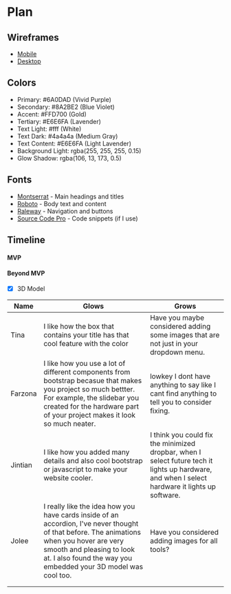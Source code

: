 # Plan

## Wireframes
* [Mobile](sep10_freedom_project_wireframe_mobile.png)
* [Desktop](sep10_freedom_project_wireframe_pc.png)

## Colors
* Primary: #6A0DAD (Vivid Purple)
* Secondary: #8A2BE2 (Blue Violet)
* Accent: #FFD700 (Gold)
* Tertiary: #E6E6FA (Lavender)
* Text Light: #fff (White)
* Text Dark: #4a4a4a (Medium Gray)
* Text Content: #E6E6FA (Light Lavender)
* Background Light: rgba(255, 255, 255, 0.15)
* Glow Shadow: rgba(106, 13, 173, 0.5)

## Fonts
* [Montserrat](https://fonts.google.com/specimen/Montserrat) - Main headings and titles
* [Roboto](https://fonts.google.com/specimen/Roboto) - Body text and content
* [Raleway](https://fonts.google.com/specimen/Raleway) - Navigation and buttons
* [Source Code Pro](https://fonts.google.com/specimen/Source+Code+Pro) - Code snippets (if I use)

## Timeline

#### MVP


#### Beyond MVP
- [x] 3D Model




| Name | Glows | Grows |
| -------- | ------- | ------- |
| Tina  |  I like how the box that contains your title has that cool feature with the color |Have you maybe considered adding some images that are not just in your dropdown menu. 
|  Farzona |  I like how you use a lot of different components from bootstrap becasue that makes you project so much bettter. For example, the slidebar you created for the hardware part of your project makes it look so much neater. | lowkey I dont have anything to say like I cant find anything to tell you to consider fixing. 
|  Jintian | I like how you added many details and also cool bootstrap or javascript to make your website cooler.  | I think you could fix the minimized dropbar, when I select future tech it lights up hardware, and when I select hardware it lights up software.
| Jolee  | I really like the idea how you have cards inside of an accordion, I've never thought of that before. The animations when you hover are very smooth and pleasing to look at. I also found the way you embedded your 3D model was cool too.  | Have you considered adding images for all tools?
|   |   |
|   |   |

